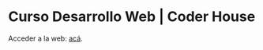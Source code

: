 # Curso Desarrollo Web | Coder House

Acceder a la web: [acá](https://nicoarbio.github.io/desarrolloweb-coderhouse/).

